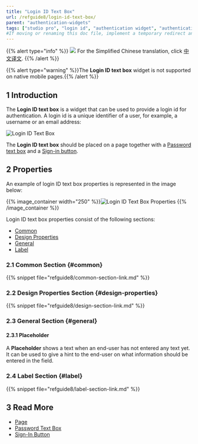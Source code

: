 ```yaml
---
title: "Login ID Text Box"
url: /refguide8/login-id-text-box/
parent: "authentication-widgets"
tags: ["studio pro", "login id", "authentication widget", "authentication"]
#If moving or renaming this doc file, implement a temporary redirect and let the respective team know they should update the URL in the product. See Mapping to Products for more details.
---
```


{{% alert type="info" %}}
<img src="attachments/chinese-translation/china.png" style="display: inline-block; margin: 0" /> For the Simplified Chinese translation, click [中文译文](https://cdn.mendix.tencent-cloud.com/documentation/refguide8/login-id-text-box.pdf).
{{% /alert %}}

{{% alert type="warning" %}}The **Login ID text box** widget is not supported on native mobile pages.{{% /alert %}}

## 1 Introduction

The **Login ID text box** is a widget that can be used to provide a login id for authentication. A login id is a unique identifier of a user, for example, a username or an email address:

![Login ID Text Box](/attachments/refguide8/modeling/pages/authentication-widgets/login-id-text-box/login-id.png)

The **Login ID text box** should be placed on a page together with a [Password text box](/refguide/password-text-box/) and a [Sign-in button](/refguide/sign-in-button/).

## 2 Properties

An example of login ID text box properties is represented in the image below:

{{% image_container width="250" %}}![Login ID Text Box Properties](/attachments/refguide8/modeling/pages/authentication-widgets/login-id-text-box/logid-id-properties.png)
{{% /image_container %}}

Login ID text box properties consist of the following sections:

* [Common](#common) 
* [Design Properties](#design-properties)
* [General](#general)
* [Label](#label)

### 2.1 Common Section {#common}

{{% snippet file="refguide8/common-section-link.md" %}}

### 2.2 Design Properties Section {#design-properties}

{{% snippet file="refguide8/design-section-link.md" %}}

### 2.3 General Section {#general}

#### 2.3.1 Placeholder

A **Placeholder** shows a text when an end-user has not entered any text yet. It can be used to give a hint to the end-user on what information should be entered in the field.

### 2.4 Label Section {#label}

{{% snippet file="refguide8/label-section-link.md" %}}

## 3 Read More

* [Page](/refguide/page/)
* [Password Text Box](/refguide/password-text-box/)
* [Sign-In Button](/refguide/sign-in-button/)
